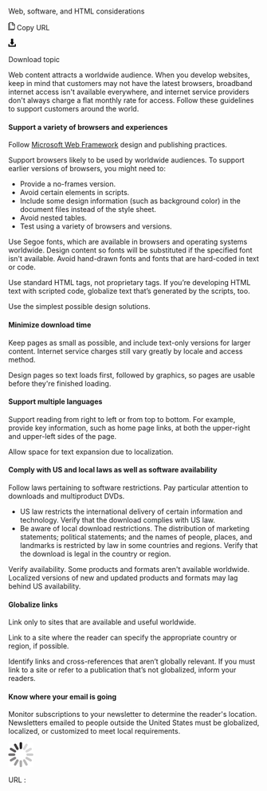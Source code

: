 ﻿# 

Web, software, and HTML considerations

![Copy URL](media/web-software-html-considerations/Copy.png)
Copy URL

![Download](media/web-software-html-considerations/Download.png)

Download topic

Web content attracts a worldwide audience. When you develop websites, keep in mind that customers may not have the latest browsers, broadband
internet access isn't available everywhere, and internet service
providers don't always charge a flat monthly rate for access. Follow these guidelines to support customers around the world.

#### Support a variety of browsers and experiences

Follow [Microsoft Web Framework](http://www.getmwf.com/) design and publishing practices.

Support browsers likely to be used by worldwide audiences. To support earlier versions of browsers, you might need to:

  - Provide a no-frames version. 
  - Avoid certain elements in scripts. 
  - Include some design information (such as background color) in the document files instead of the style sheet. 
  - Avoid nested tables.
  - Test using a variety of browsers and versions. 

Use Segoe fonts,
which are available in browsers and operating systems worldwide. Design
content so fonts will be substituted if the specified font isn't
available. Avoid hand-drawn fonts and fonts that are hard-coded in text or code.

Use standard HTML tags, not proprietary tags. If you’re developing HTML text with scripted code, globalize text that’s generated by the scripts, too.

Use the simplest possible design solutions.

#### Minimize download time

Keep pages as small as possible,
and include text-only versions for larger content. Internet service
charges still vary greatly by locale and access method.

Design pages so text loads first, followed by graphics, so pages are usable before they're finished loading. 

#### Support multiple languages

Support reading from right to left or from top to bottom.
For example, provide key information, such as home
page links, at both the upper-right and upper-left sides of the
page. 

Allow space for text expansion due to localization.

#### Comply with US and local laws as well as software availability

Follow laws pertaining to software restrictions. Pay particular attention to downloads and multiproduct DVDs. 

  - US
    law restricts the international delivery of certain
    information and technology. Verify that the download complies with
    US law.
  - Be
    aware of local download restrictions. The distribution of
    marketing statements; political statements; and the names of people,
    places, and landmarks is restricted by law in some countries and
    regions. Verify that the download is legal in the country or
    region.

Verify availability.
Some products and formats aren't available worldwide.
Localized versions of new and updated products and formats may lag
behind US availability. 

#### Globalize links

Link only to sites that are available and useful worldwide.

Link to a site where the reader can specify the appropriate country or region, if possible.

Identify links and cross-references that aren’t globally relevant. If you must link to a site or refer to a publication that’s not globalized, inform your readers.

#### Know where your email is going

Monitor subscriptions to your newsletter to determine the reader's location.
Newsletters emailed to people outside the United States must
be globalized, localized, or customized to meet local
requirements.

![In progress](media/web-software-html-considerations/activity-large.gif)

URL :
